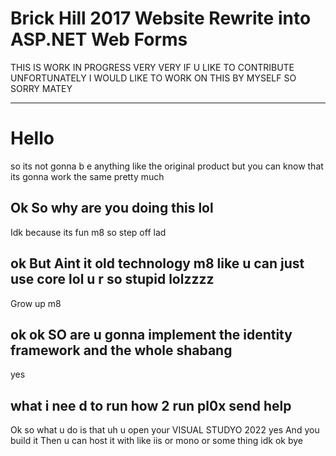 # Brick Hill 2017 Website Rewrite into ASP.NET Web Forms
THIS IS WORK IN PROGRESS VERY VERY IF U LIKE TO CONTRIBUTE UNFORTUNATELY I WOULD LIKE TO WORK ON THIS BY MYSELF SO SORRY MATEY
***
# Hello
so its not gonna b e anything like the original product but you can know that its gonna work the same pretty much
## Ok So why are you doing this lol
Idk because its fun m8 so step off lad
## ok But Aint it old technology m8 like u can just use core lol u r so stupid lolzzzz
Grow up m8
## ok ok SO are u gonna implement the identity framework and the whole shabang
yes
## what i nee d to run how 2 run pl0x send help
Ok so what u do is that uh
u open your VISUAL STUDYO 2022 yes
And you build it
Then u can host it with like iis or mono or some thing idk ok bye
